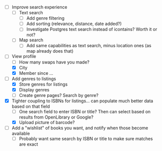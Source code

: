 
- [ ] Improve search experience
  - [ ] Text search
    - [ ] Add genre filtering
    - [ ] Add sorting (relevance, distance, date added?)
    - [ ] Investigate Postgres text search instead of icontains? Worth it or not?
  - [ ] Map search
    - [ ] Add same capabilities as text search, minus location ones (as map already does that)
- [ ] View profile
  - [ ] How many swaps have you made?
  - [x] City
  - [x] Member since ...
- [ ] Add genres to listings
  - [x] Store genres for listings
  - [x] Display genres
  - [ ] Create genre pages? Search by genre?
- [x] Tighter coupling to ISBNs for listings... can populate much better data based on that field
  - [ ] One search field to enter ISBN or title? Then can select based on results from OpenLibrary or Google?
  - [x] Upload picture of barcode? 
- [ ] Add a "wishlist" of books you want, and notify when those become available
  - [ ] Probably want same search by ISBN or title to make sure matches are exact
